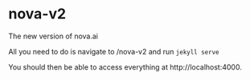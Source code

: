 # nova-v2
The new version of nova.ai

All you need to do is navigate to /nova-v2 and run
`jekyll serve`

You should then be able to access everything at http://localhost:4000.
